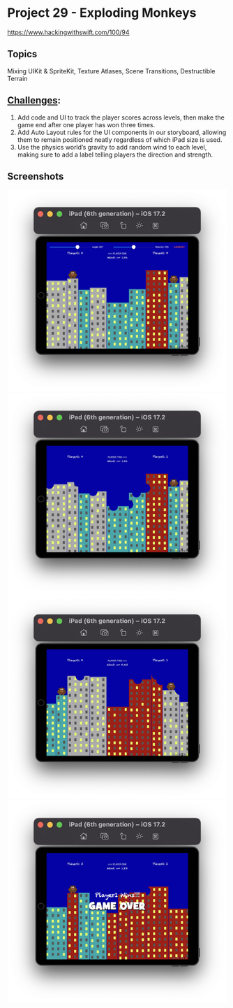 # Project 29 - Exploding Monkeys

https://www.hackingwithswift.com/100/94

## Topics
Mixing UIKit & SpriteKit, Texture Atlases, Scene Transitions, Destructible Terrain

## [Challenges](https://www.hackingwithswift.com/read/29/6/wrap-up):
1. Add code and UI to track the player scores across levels, then make the game end after one player has won three times.
2. Add Auto Layout rules for the UI components in our storyboard, allowing them to remain positioned neatly regardless of which iPad size is used.
3. Use the physics world’s gravity to add random wind to each level, making sure to add a label telling players the direction and strength.

## Screenshots

![screenshot1](screenshots/Screenshot1.png)
![screenshot2](screenshots/Screenshot2.png)
![screenshot3](screenshots/Screenshot3.png)
![screenshot4](screenshots/Screenshot4.png)
